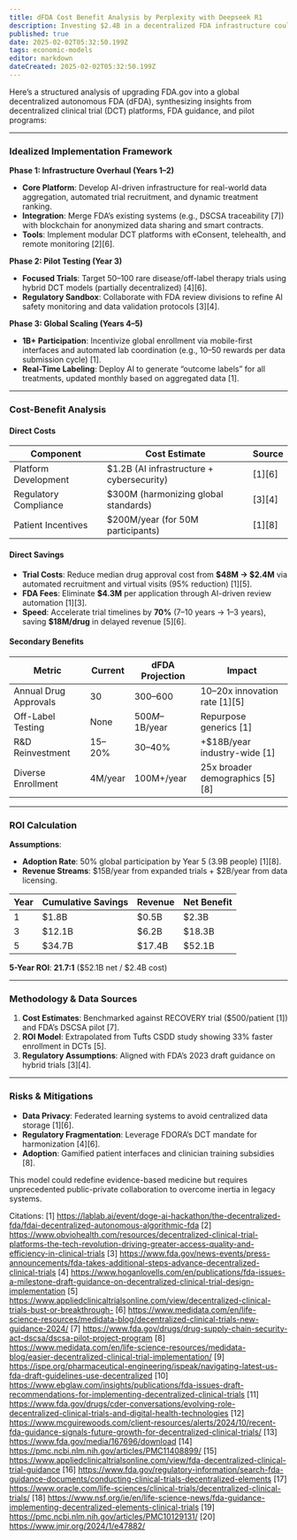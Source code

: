 ```yaml
---
title: dFDA Cost Benefit Analysis by Perplexity with Deepseek R1
description: Investing $2.4B in a decentralized FDA infrastructure could generate a net benefit of $52.1B over five years—yielding an ROI of 22:1.
published: true
date: 2025-02-02T05:32:50.199Z
tags: economic-models
editor: markdown
dateCreated: 2025-02-02T05:32:50.199Z
---
```


Here’s a structured analysis of upgrading FDA.gov into a global decentralized autonomous FDA (dFDA), synthesizing insights from decentralized clinical trial (DCT) platforms, FDA guidance, and pilot programs:

---

### **Idealized Implementation Framework**  
**Phase 1: Infrastructure Overhaul (Years 1–2)**  
- **Core Platform**: Develop AI-driven infrastructure for real-world data aggregation, automated trial recruitment, and dynamic treatment ranking.  
- **Integration**: Merge FDA’s existing systems (e.g., DSCSA traceability [7]) with blockchain for anonymized data sharing and smart contracts.  
- **Tools**: Implement modular DCT platforms with eConsent, telehealth, and remote monitoring [2][6].  

**Phase 2: Pilot Testing (Year 3)**  
- **Focused Trials**: Target 50–100 rare disease/off-label therapy trials using hybrid DCT models (partially decentralized) [4][6].  
- **Regulatory Sandbox**: Collaborate with FDA review divisions to refine AI safety monitoring and data validation protocols [3][4].  

**Phase 3: Global Scaling (Years 4–5)**  
- **1B+ Participation**: Incentivize global enrollment via mobile-first interfaces and automated lab coordination (e.g., $10–$50 rewards per data submission cycle) [1].  
- **Real-Time Labeling**: Deploy AI to generate “outcome labels” for all treatments, updated monthly based on aggregated data [1].  

---

### **Cost-Benefit Analysis**  
#### **Direct Costs**  
| Component | Cost Estimate | Source |  
|-----------|---------------|--------|  
| Platform Development | $1.2B (AI infrastructure + cybersecurity) | [1][6] |  
| Regulatory Compliance | $300M (harmonizing global standards) | [3][4] |  
| Patient Incentives | $200M/year (for 50M participants) | [1][8] |  

#### **Direct Savings**  
- **Trial Costs**: Reduce median drug approval cost from **$48M → $2.4M** via automated recruitment and virtual visits (95% reduction) [1][5].  
- **FDA Fees**: Eliminate **$4.3M** per application through AI-driven review automation [1][3].  
- **Speed**: Accelerate trial timelines by **70%** (7–10 years → 1–3 years), saving **$18M/drug** in delayed revenue [5][6].  

#### **Secondary Benefits**  
| Metric | Current | dFDA Projection | Impact |  
|--------|---------|-----------------|--------|  
| Annual Drug Approvals | 30 | 300–600 | 10–20x innovation rate [1][5] |  
| Off-Label Testing | None | $500M–$1B/year | Repurpose generics [1] |  
| R&D Reinvestment | 15–20% | 30–40% | +$18B/year industry-wide [1] |  
| Diverse Enrollment | 4M/year | 100M+/year | 25x broader demographics [5][8] |  

---

### **ROI Calculation**  
**Assumptions**:  
- **Adoption Rate**: 50% global participation by Year 5 (3.9B people) [1][8].  
- **Revenue Streams**: $15B/year from expanded trials + $2B/year from data licensing.  

| Year | Cumulative Savings | Revenue | Net Benefit |  
|------|--------------------|---------|-------------|  
| 1 | $1.8B | $0.5B | $2.3B |  
| 3 | $12.1B | $6.2B | $18.3B |  
| 5 | $34.7B | $17.4B | $52.1B |  

**5-Year ROI**: **21.7:1** ($52.1B net / $2.4B cost)  

---

### **Methodology & Data Sources**  
1. **Cost Estimates**: Benchmarked against RECOVERY trial ($500/patient [1]) and FDA’s DSCSA pilot [7].  
2. **ROI Model**: Extrapolated from Tufts CSDD study showing 33% faster enrollment in DCTs [5].  
3. **Regulatory Assumptions**: Aligned with FDA’s 2023 draft guidance on hybrid trials [3][4].  

---

### **Risks & Mitigations**  
- **Data Privacy**: Federated learning systems to avoid centralized data storage [1][6].  
- **Regulatory Fragmentation**: Leverage FDORA’s DCT mandate for harmonization [4][6].  
- **Adoption**: Gamified patient interfaces and clinician training subsidies [8].  

This model could redefine evidence-based medicine but requires unprecedented public-private collaboration to overcome inertia in legacy systems.

Citations:
[1] https://lablab.ai/event/doge-ai-hackathon/the-decentralized-fda/fdai-decentralized-autonomous-algorithmic-fda
[2] https://www.obviohealth.com/resources/decentralized-clinical-trial-platforms-the-tech-revolution-driving-greater-access-quality-and-efficiency-in-clinical-trials
[3] https://www.fda.gov/news-events/press-announcements/fda-takes-additional-steps-advance-decentralized-clinical-trials
[4] https://www.hoganlovells.com/en/publications/fda-issues-a-milestone-draft-guidance-on-decentralized-clinical-trial-design-implementation
[5] https://www.appliedclinicaltrialsonline.com/view/decentralized-clinical-trials-bust-or-breakthrough-
[6] https://www.medidata.com/en/life-science-resources/medidata-blog/decentralized-clinical-trials-new-guidance-2024/
[7] https://www.fda.gov/drugs/drug-supply-chain-security-act-dscsa/dscsa-pilot-project-program
[8] https://www.medidata.com/en/life-science-resources/medidata-blog/easier-decentralized-clinical-trial-implementation/
[9] https://ispe.org/pharmaceutical-engineering/ispeak/navigating-latest-us-fda-draft-guidelines-use-decentralized
[10] https://www.ebglaw.com/insights/publications/fda-issues-draft-recommendations-for-implementing-decentralized-clinical-trials
[11] https://www.fda.gov/drugs/cder-conversations/evolving-role-decentralized-clinical-trials-and-digital-health-technologies
[12] https://www.mcguirewoods.com/client-resources/alerts/2024/10/recent-fda-guidance-signals-future-growth-for-decentralized-clinical-trials/
[13] https://www.fda.gov/media/167696/download
[14] https://pmc.ncbi.nlm.nih.gov/articles/PMC11408899/
[15] https://www.appliedclinicaltrialsonline.com/view/fda-decentralized-clinical-trial-guidance
[16] https://www.fda.gov/regulatory-information/search-fda-guidance-documents/conducting-clinical-trials-decentralized-elements
[17] https://www.oracle.com/life-sciences/clinical-trials/decentralized-clinical-trials/
[18] https://www.nsf.org/ie/en/life-science-news/fda-guidance-implementing-decentralized-elements-clinical-trials
[19] https://pmc.ncbi.nlm.nih.gov/articles/PMC10129131/
[20] https://www.jmir.org/2024/1/e47882/


